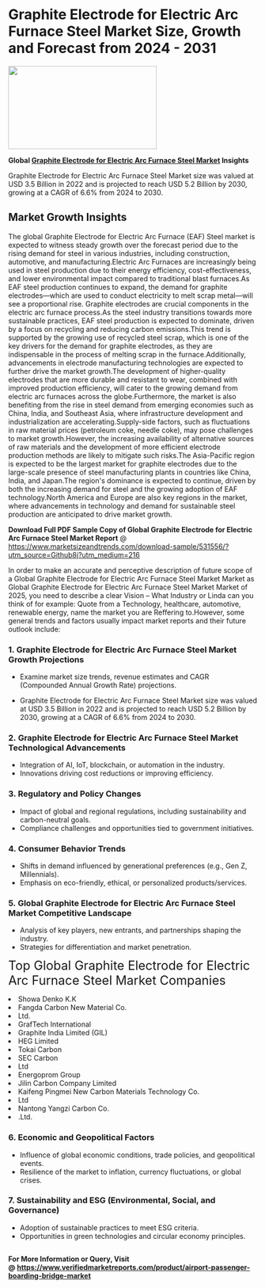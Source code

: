 <H1>Graphite Electrode for Electric Arc Furnace Steel Market Size, Growth and Forecast from 2024 - 2031</H1><img class="aligncenter size-medium wp-image-584254" src="https://thirdeyenews.in/wp-content/uploads/2024/09/Global-Market-Research-300x168.jpeg" alt="" width="300" height="168" /><p><strong>Global&nbsp;<a href="https://www.marketsizeandtrends.com/download-sample/531556/?utm_source=Github8j?utm_medium=216">Graphite Electrode for Electric Arc Furnace Steel Market</a> Insights</strong></p><p>Graphite Electrode for Electric Arc Furnace Steel Market size was valued at USD 3.5 Billion in 2022 and is projected to reach USD 5.2 Billion by 2030, growing at a CAGR of 6.6% from 2024 to 2030.</p><p><h2>Market Growth Insights</h2> The global Graphite Electrode for Electric Arc Furnace (EAF) Steel market is expected to witness steady growth over the forecast period due to the rising demand for steel in various industries, including construction, automotive, and manufacturing.Electric Arc Furnaces are increasingly being used in steel production due to their energy efficiency, cost-effectiveness, and lower environmental impact compared to traditional blast furnaces.As EAF steel production continues to expand, the demand for graphite electrodes—which are used to conduct electricity to melt scrap metal—will see a proportional rise. Graphite electrodes are crucial components in the electric arc furnace process.As the steel industry transitions towards more sustainable practices, EAF steel production is expected to dominate, driven by a focus on recycling and reducing carbon emissions.This trend is supported by the growing use of recycled steel scrap, which is one of the key drivers for the demand for graphite electrodes, as they are indispensable in the process of melting scrap in the furnace.Additionally, advancements in electrode manufacturing technologies are expected to further drive the market growth.The development of higher-quality electrodes that are more durable and resistant to wear, combined with improved production efficiency, will cater to the growing demand from electric arc furnaces across the globe.Furthermore, the market is also benefiting from the rise in steel demand from emerging economies such as China, India, and Southeast Asia, where infrastructure development and industrialization are accelerating.Supply-side factors, such as fluctuations in raw material prices (petroleum coke, needle coke), may pose challenges to market growth.However, the increasing availability of alternative sources of raw materials and the development of more efficient electrode production methods are likely to mitigate such risks.The Asia-Pacific region is expected to be the largest market for graphite electrodes due to the large-scale presence of steel manufacturing plants in countries like China, India, and Japan.The region's dominance is expected to continue, driven by both the increasing demand for steel and the growing adoption of EAF technology.North America and Europe are also key regions in the market, where advancements in technology and demand for sustainable steel production are anticipated to drive market growth.</p><p><span class=""><strong>Download Full PDF Sample Copy of Global Graphite Electrode for Electric Arc Furnace Steel Market Report</strong> @ <a href="https://www.marketsizeandtrends.com/download-sample/531556/?utm_source=Github8j?utm_medium=216" target="_blank">https://www.marketsizeandtrends.com/download-sample/531556/?utm_source=Github8j?utm_medium=216</a></span></p><p>In order to make an accurate and perceptive description of future scope of a Global&nbsp;Graphite Electrode for Electric Arc Furnace Steel Market Market as Global&nbsp;Graphite Electrode for Electric Arc Furnace Steel Market Market of 2025, you need to describe a clear Vision &ndash; What Industry or Linda can you think of for example: Quote from a Technology, healthcare, automotive, renewable energy, name the market you are Reffering to.However, some general trends and factors usually impact market reports and their future outlook include:</p><h3>1.&nbsp;<strong>Graphite Electrode for Electric Arc Furnace Steel Market Growth Projections</strong></h3><ul><li>Examine market size trends, revenue estimates and CAGR (Compounded Annual Growth Rate) projections.</li><li><p>Graphite Electrode for Electric Arc Furnace Steel Market size was valued at USD 3.5 Billion in 2022 and is projected to reach USD 5.2 Billion by 2030, growing at a CAGR of 6.6% from 2024 to 2030.</p></li></ul><h3>2.&nbsp;<strong>Graphite Electrode for Electric Arc Furnace Steel Market Technological Advancements</strong></h3><ul><li>Integration of AI, IoT, blockchain, or automation in the industry.</li><li>Innovations driving cost reductions or improving efficiency.</li></ul><h3>3.&nbsp;<strong>Regulatory and Policy Changes</strong></h3><ul><li>Impact of global and regional regulations, including sustainability and carbon-neutral goals.</li><li>Compliance challenges and opportunities tied to government initiatives.</li></ul><h3>4.&nbsp;<strong>Consumer Behavior Trends</strong></h3><ul><li>Shifts in demand influenced by generational preferences (e.g., Gen Z, Millennials).</li><li>Emphasis on eco-friendly, ethical, or personalized products/services.</li></ul><h3>5.&nbsp;<strong>Global Graphite Electrode for Electric Arc Furnace Steel Market Competitive Landscape</strong></h3><ul><li>Analysis of key players, new entrants, and partnerships shaping the industry.</li><li>Strategies for differentiation and market penetration.</li></ul><p data-pm-slice="1 1 []"><span style="color: inherit; font-family: inherit; font-size: 25px;">Top Global Graphite Electrode for Electric Arc Furnace Steel Market Companies</span></p><div class="" data-test-id=""><p><li>Showa Denko K.K</li><li> Fangda Carbon New Material Co.</li><li> Ltd.</li><li> GrafTech International</li><li> Graphite India Limited (GIL)</li><li> HEG Limited</li><li> Tokai Carbon</li><li> SEC Carbon</li><li> Ltd</li><li> Energoprom Group</li><li> Jilin Carbon Company Limited</li><li> Kaifeng Pingmei New Carbon Materials Technology Co.</li><li> Ltd</li><li> Nantong Yangzi Carbon Co.</li><li>.Ltd.</li></p></div><h3>6.&nbsp;<strong>Economic and Geopolitical Factors</strong></h3><ul><li>Influence of global economic conditions, trade policies, and geopolitical events.</li><li>Resilience of the market to inflation, currency fluctuations, or global crises.</li></ul><h3>7.&nbsp;<strong>Sustainability and ESG (Environmental, Social, and Governance)</strong></h3><ul><li>Adoption of sustainable practices to meet ESG criteria.</li><li>Opportunities in green technologies and circular economy principles.</li></ul><h2><strong style="font-size: 14px;">For More Information or Query, Visit @&nbsp;</strong><a style="background-color: #ffffff; font-size: 14px;" href="https://www.marketsizeandtrends.com/report/graphite-electrode-for-electric-arc-furnace-steel-market/" target="_blank">https://www.verifiedmarketreports.com/product/airport-passenger-boarding-bridge-market</a></h2>